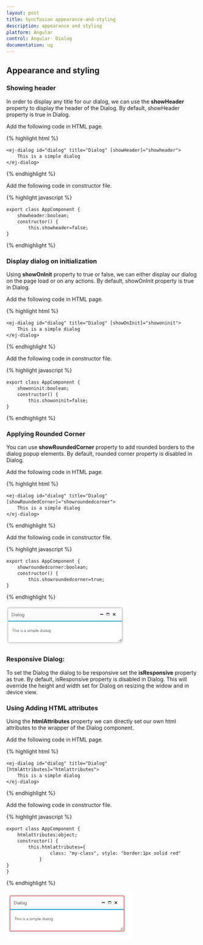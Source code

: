 ```yaml
---
layout: post
title: Syncfusion appearance-and-styling
description: appearance and styling
platform: Angular
control: Angular- Dialog
documentation: ug
---
```


## Appearance and styling

### Showing header

In order to display any title for our dialog, we can use the **showHeader** property to display the header of the Dialog. By default, showHeader property is true in Dialog.	

Add the following code in HTML page.

{% highlight html %}

    <ej-dialog id="dialog" title="Dialog" [showHeader]="showheader">
        This is a simple dialog
    </ej-dialog>

{% endhighlight %}

Add the following code in constructor file.

{% highlight javascript %}

    export class AppComponent {
        showheader:boolean;
        constructor() {
            this.showheader=false;
    }

{% endhighlight %}

### Display dialog on initialization

Using **showOnInit** property to true or false, we can either display our dialog on the page load or on any actions. By default, showOnInit property is true in Dialog.

Add the following code in HTML page.

{% highlight html %}

    <ej-dialog id="dialog" title="Dialog" [showOnInit]="showoninit">
        This is a simple dialog
    </ej-dialog>

{% endhighlight %}

Add the following code in constructor file.

{% highlight javascript %}

    export class AppComponent {
        showoninit:boolean;
        constructor() {
            this.showoninit=false;
    }

{% endhighlight %}

### Applying Rounded Corner

You can use **showRoundedCorner** property to add rounded borders to the dialog popup elements. By default, rounded corner property is disabled in Dialog.

Add the following code in HTML page.

{% highlight html %}

    <ej-dialog id="dialog" title="Dialog" [showRoundedCorner]="showroundedcorner">
        This is a simple dialog
    </ej-dialog>

{% endhighlight %}

Add the following code in constructor file.

{% highlight javascript %}

    export class AppComponent {
        showroundedcorner:boolean;
        constructor() {
            this.showroundedcorner=true;
    }

{% endhighlight %}


![Rounded Corner](appearance-and-styling_images\applying-rounded-corner_img1.png)

### Responsive Dialog:

To set the Dialog the dialog to be responsive set the **isResponsive** property as true. By default, isResponsive property is disabled in Dialog. This will override the height and width set for Dialog on resizing the widow and in device view.

### Using Adding HTML attributes

Using the **htmlAttributes** property we can directly set our own html attributes to the wrapper of the Dialog component.

Add the following code in HTML page.

{% highlight html %}

    <ej-dialog id="dialog" title="Dialog" [htmlAttributes]="htmlattributes">
        This is a simple dialog
    </ej-dialog>

{% endhighlight %}

Add the following code in constructor file.

{% highlight javascript %}

    export class AppComponent {
        htmlattributes:object;
        constructor() {
            this.htmlattributes={
                    class: "my-class", style: "border:1px solid red"
                }
    }
    }

{% endhighlight %}

![Attributes](appearance-and-styling_images\using-adding-html-attributes_img1.png)

